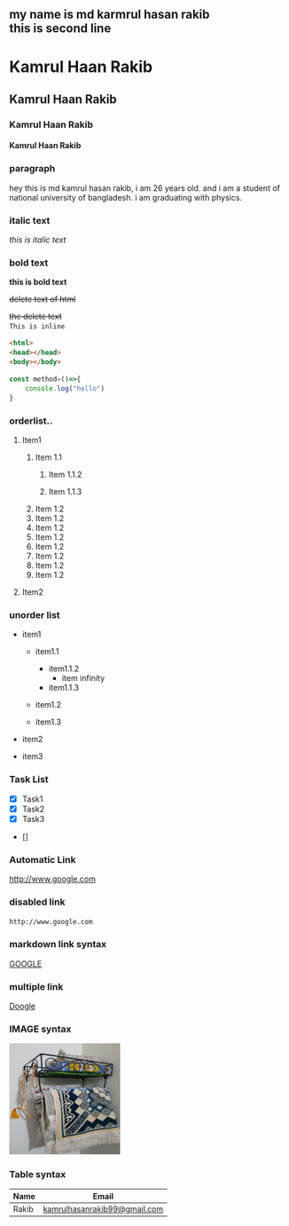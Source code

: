 <!-- markdown toutorial -->
my name is md karmrul hasan rakib  <br/> 
this is second line  
---
# Kamrul Haan Rakib
## Kamrul Haan Rakib
### Kamrul Haan Rakib
#### Kamrul Haan Rakib

### paragraph
<p> hey this is md kamrul hasan rakib, i am 26 years old. and i am a student of national university of bangladesh. i am graduating with physics.<p>  

### italic text
_this is italic text_  

### bold text
__this is bold text__

<del>delete text of html</del>

~~the delete text~~  
`This is inline`
```html
<html>
<head></head>
<body></body>
```

```javascript
const method=()=>{
    console.log("hello")
}
```
### orderlist..  

1. Item1  
   1. Item 1.1
      1. Item 1.1.2
          
      2. Item 1.1.3
   2. Item 1.2
   2. Item 1.2
   2. Item 1.2
   2. Item 1.2
   2. Item 1.2
   2. Item 1.2
   2. Item 1.2
   2. Item 1.2
   

2. Item2  

### unorder list  
- item1
  - item1.1
    - item1.1.2
       - item infinity
    - item1.1.3
  - item1.2
    
  - item1.3

- item2 
- item3  

### Task List  

- [x] Task1
- [x] Task2
- [x] Task3
- [] 


### Automatic Link
http://www.google.com


### disabled link
`http://www.google.com `


### markdown link syntax
[GOOGLE](http://www.google.com)


### multiple link
[Doogle][websitelink]

[websitelink]: http://www.google.com

### IMAGE syntax  
 <!-- ![atl text](./image/jjj.jpg) -->

 <img src="./image/jjj.jpg" width="200" height="200"/>
 
### Table syntax


|Name|Email|
| ---- | ----|
|Rakib|kamrulhasanrakib99@gmail.com|
